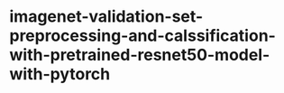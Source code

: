 # imagenet-validation-set-preprocessing-and-calssification-with-pretrained-resnet50-model-with-pytorch